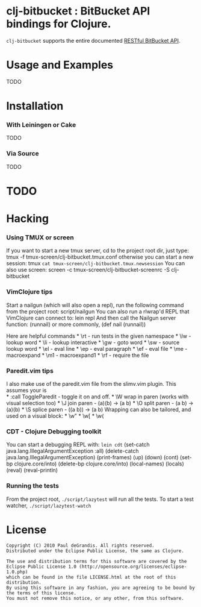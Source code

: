 
clj-bitbucket : BitBucket API bindings for Clojure.
=======================================================

`clj-bitbucket` supports the entire documented [RESTful BitBucket API](http://confluence.atlassian.com/x/IYBGDQ).

Usage and Examples
==================

TODO



Installation
============

### With Leiningen or Cake

TODO

### Via Source

TODO


TODO
====


Hacking
=======

### Using TMUX or screen

If you want to start a new tmux server, cd to the project root dir, just type:
    tmux -f tmux-screen/clj-bitbucket.tmux.conf
otherwise you can start a new session:
    tmux `cat tmux-screen/clj-bitbucket.tmux.newsession`
You can also use screen:
    screen -c tmux-screen/clj-bitbucket-screenrc -S clj-bitbucket


### VimClojure tips

Start a nailgun (which will also open a repl),
run the following command from the project root:
    script/nailgun
You can also run a rlwrap'd REPL that VimClojure can connect to:
    lein repl
And then call the Nailgun server function:
    (runnail)
or more commonly,
    (def nail (runnail))

Here are helpful commands
    * \rt - run tests in the given namespace
    * \lw - lookup word
    * \li - lookup interactive
    * \gw - goto word
    * \sw - source lookup word
    * \el - eval line
    * \ep - eval paragraph
    * \ef - eval file
    * \me - macroexpand
    * \m1 - macroexpand1
    * \rf - require the file

### Paredit.vim tips

I also make use of the paredit.vim file from the slimv.vim plugin. This assumes your <leader> is \
    * :call ToggleParedit - toggle it on and off.
    * \W wrap in paren (works with visual selection too)
    * \J join paren - (a)(b) -> (a b)
    * \O split paren - (a b) -> (a)(b)
    * \S splice paren - ((a b)) -> (a b)
Wrapping can also be tailored, and used on a visual block:
    * \w"
    * \w[
    * \w(


### CDT - Clojure Debugging toolkit

You can start a debugging REPL with: `lein cdt`
    (set-catch java.lang.IllegalArgumentException :all)
    (delete-catch java.lang.IllegalArgumentException)
    (print-frames)
    (up)
    (down)
    (cont)
    (set-bp clojure.core/into)
    (delete-bp clojure.core/into)
    (local-names)
    (locals)
    (reval)
    (reval-println)


### Running the tests

From the project root, `./script/lazytest` will run all the tests.
To start a test watcher, `./script/lazytest-watch`


License
=======

    Copyright (C) 2010 Paul deGrandis. All rights reserved.
    Distributed under the Eclipse Public License, the same as Clojure.
	
	The use and distribution terms for this software are covered by the 
	Eclipse Public License 1.0 (http://opensource.org/licenses/eclipse-1.0.php) 
	which can be found in the file LICENSE.html at the root of this distribution. 
	By using this software in any fashion, you are agreeing to be bound by the terms of this license. 
	You must not remove this notice, or any other, from this software.

